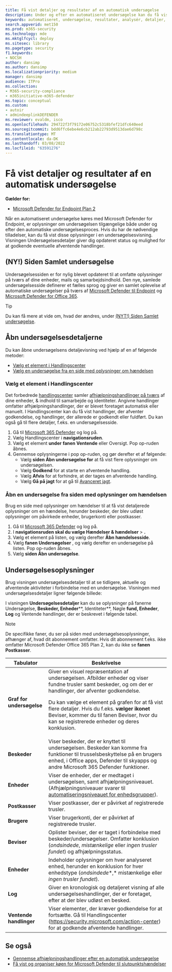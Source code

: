 ```yaml
---
title: Få vist detaljer og resultater af en automatisk undersøgelse
description: Under og efter en automatiseret undersøgelse kan du få vist resultaterne og de vigtigste resultater
keywords: automatiseret, undersøgelse, resultater, analysér, detaljer, afhjælpning, autokorrektion
search.appverid: met150
ms.prod: m365-security
ms.technology: mde
ms.mktglfcycl: deploy
ms.sitesec: library
ms.pagetype: security
f1.keywords:
- NOCSH
author: dansimp
ms.author: dansimp
ms.localizationpriority: medium
manager: dansimp
audience: ITPro
ms.collection:
- M365-security-compliance
- m365initiative-m365-defender
ms.topic: conceptual
ms.custom:
- autoir
- admindeeplinkDEFENDER
ms.reviewer: evaldm, isco
ms.openlocfilehash: 294722f3f79172e06752c5318bfef21dfc640eed
ms.sourcegitcommit: bdd6ffc6ebe4e6cb212ab22793d9513dae6d798c
ms.translationtype: MT
ms.contentlocale: da-DK
ms.lasthandoff: 03/08/2022
ms.locfileid: "63591276"
---
```

# <a name="view-the-details-and-results-of-an-automated-investigation"></a>Få vist detaljer og resultater af en automatisk undersøgelse

**Gælder for:**
- [Microsoft Defender for Endpoint Plan 2](https://go.microsoft.com/fwlink/p/?linkid=2154037)

Når en automatiseret undersøgelse køres med Microsoft [](automated-investigations.md) Defender for Endpoint, er oplysninger om undersøgelsen tilgængelige både under og efter den automatiske undersøgelsesproces. Hvis du har de nødvendige tilladelser, kan du få vist disse oplysninger i en undersøgelsesvisning. Visningen Undersøgelsesdetaljer giver dig opdateret status og mulighed for at godkende eventuelle afventende handlinger.

## <a name="new-unified-investigation-page"></a>(NY!) Siden Samlet undersøgelse

Undersøgelsessiden er for nylig blevet opdateret til at omfatte oplysninger på tværs af dine enheder, mails og samarbejdsindhold. Den nye, samlede undersøgelsesside definerer et fælles sprog og giver en samlet oplevelse af automatiske undersøgelser på tværs af [Microsoft Defender til Endpoint](microsoft-defender-endpoint.md) og [Microsoft Defender for Office 365](/microsoft-365/security/office-365-security/office-365-atp).

> [!TIP]
> Du kan få mere at vide om, hvad der ændres, under [(NYT!) Siden Samlet undersøgelse](/microsoft-365/security/mtp/mtp-autoir-results).

## <a name="open-the-investigation-details-view"></a>Åbn undersøgelsesdetaljerne

Du kan åbne undersøgelsens detaljevisning ved hjælp af en af følgende metoder:

- [Vælg et element i Handlingscenter](#select-an-item-in-the-action-center)
- [Vælg en undersøgelse fra en side med oplysninger om hændelsen](#open-an-investigation-from-an-incident-details-page)

### <a name="select-an-item-in-the-action-center"></a>Vælg et element i Handlingscenter

Det forbedrede [handlingscenter](auto-investigation-action-center.md) samler [afhjælpningshandlinger på tværs](manage-auto-investigation.md#remediation-actions) af dine enheder, & indhold til samarbejde og identiteter. Angivne handlinger omfatter afhjælpningshandlinger, der er blevet foretaget automatisk eller manuelt. I Handlingscenter kan du få vist handlinger, der afventer godkendelse, og handlinger, der allerede er godkendt eller fuldført. Du kan også gå til flere detaljer, f.eks. en undersøgelsesside.

1. Gå til <a href="https://go.microsoft.com/fwlink/p/?linkid=2077139" target="_blank">Microsoft 365 Defender</a> og log på.
2. Vælg Handlingscenter i **navigationsruden**.
3. Vælg et element **under** **fanen Ventende** eller Oversigt. Pop op-ruden åbnes.
4. Gennemse oplysningerne i pop op-ruden, og gør derefter et af følgende:
   - Vælg **siden Åbn undersøgelse for** at få vist flere oplysninger om undersøgelsen.
   - Vælg **Godkend** for at starte en afventende handling.
   - Vælg **Afvis** for at forhindre, at der tages en afventende handling.
   - Vælg **Gå på jagt** for at gå til [Avanceret jagt](advanced-hunting-overview.md).

### <a name="open-an-investigation-from-an-incident-details-page"></a>Åbn en undersøgelse fra siden med oplysninger om hændelsen

Brug en side med oplysninger om hændelser til at få vist detaljerede oplysninger om en hændelse, herunder beskeder, der blev udløst oplysninger om påvirkede enheder, brugerkonti eller postkasser.

1. Gå til <a href="https://go.microsoft.com/fwlink/p/?linkid=2077139" target="_blank">Microsoft 365 Defender</a> og log på.
2. I **navigationsruden skal du vælge Hændelser & hændelser** \> **.**
3. Vælg et element på listen, og vælg derefter **Åbn hændelsesside**.
4. Vælg **fanen Undersøgelser** , og vælg derefter en undersøgelse på listen. Pop op-ruden åbnes.
5. Vælg **siden Åbn undersøgelse**.

## <a name="investigation-details"></a>Undersøgelsesoplysninger

Brug visningen undersøgelsesdetaljer til at se tidligere, aktuelle og afventende aktiviteter i forbindelse med en undersøgelse. Visningen med undersøgelsesdetaljer ligner følgende billede:

I  visningen **Undersøgelsesdetaljer** kan du se oplysninger på fanerne Undersøgelse, **Beskeder, Enheder****, Identiteter**, Nøgle **fund, Enheder**, **Log** og Ventende handlinger, der er beskrevet i følgende tabel. 

> [!NOTE]
> De specifikke faner, du ser på siden med undersøgelsesoplysninger, afhænger af, hvad dit abonnement omfatter. Hvis dit abonnement f.eks. ikke omfatter Microsoft Defender Office 365 Plan 2, kan du ikke se **fanen Postkasser**.

|Tabulator|Beskrivelse|
|---|---|
|**Graf for undersøgelse**|Giver en visuel repræsentation af undersøgelsen. Afbilder enheder og viser fundne trusler samt beskeder, og om der er handlinger, der afventer godkendelse. <p> Du kan vælge et element på grafen for at få vist flere detaljer. Hvis du f.eks. **vælger ikonet** Beviser, kommer du  til fanen Beviser, hvor du kan se registrerede enheder og deres konklusion.|
|**Beskeder**|Viser beskeder, der er knyttet til undersøgelsen. Beskeder kan komme fra funktioner til trusselsbeskyttelse på en brugers enhed, i Office apps, Defender til skyapps og andre Microsoft 365 Defender funktioner.|
|**Enheder**|Viser de enheder, der er medtaget i undersøgelsen, samt afhjælpningsniveauet. (Afhjælpningsniveauer svarer til [automatiseringsniveauet for enhedsgrupper](automation-levels.md)).|
|**Postkasser**|Viser postkasser, der er påvirket af registrerede trusler.|
|**Brugere**|Viser brugerkonti, der er påvirket af registrerede trusler.|
|**Beviser**|Oplister beviser, der er taget i forbindelse med beskeder/undersøgelser. Omfatter konklusion (*ondsindede*, *mistænkelige* eller *ingen trusler fundet*) og afhjælpningsstatus.|
|**Enheder**|Indeholder oplysninger om hver analyseret enhed, herunder en konklusion for hver enhedstype (*ondsindede**,* mistænkelige eller *ingen trusler fundet*).|
|**Log**|Giver en kronologisk og detaljeret visning af alle undersøgelseshandlinger, der er foretaget, efter at der blev udløst en besked.|
|**Ventende handlinger**|Viser elementer, der kræver godkendelse for at fortsætte. Gå til Handlingscenter (<https://security.microsoft.com/action-center>) for at godkende afventende handlinger.|

## <a name="see-also"></a>Se også

- [Gennemse afhjælpningshandlinger efter en automatisk undersøgelse](manage-auto-investigation.md)
- [Få vist og organiser køen for Microsoft Defender til slutpunktshændelser](view-incidents-queue.md)
